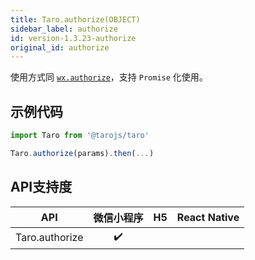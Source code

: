 ```yaml
---
title: Taro.authorize(OBJECT)
sidebar_label: authorize
id: version-1.3.23-authorize
original_id: authorize
---
```



使用方式同 [`wx.authorize`](https://developers.weixin.qq.com/miniprogram/dev/api/wx.authorize.html)，支持 `Promise` 化使用。

## 示例代码

```jsx
import Taro from '@tarojs/taro'

Taro.authorize(params).then(...)
```



## API支持度


| API | 微信小程序 | H5 | React Native |
| :-: | :-: | :-: | :-: |
| Taro.authorize | ✔️ |  |  |

